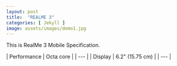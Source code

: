 ```yaml
---
layout: post
title:  "REALME 3"
categories: [ Jekyll ]
image: assets/images/demo1.jpg
---
```


This is RealMe 3 Mobile Specification. 

| Performance | Octa core |
| --- | 
| Display | 6.2" (15.75 cm) |
| --- |
